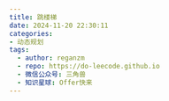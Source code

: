 ```yaml
---
title: 跳楼梯
date: 2024-11-20 22:30:11
categories:
- 动态规划
tags:
  - author: reganzm
  - repo: https://do-leecode.github.io
  - 微信公众号: 三角兽
  - 知识星球: Offer快来
---
```

